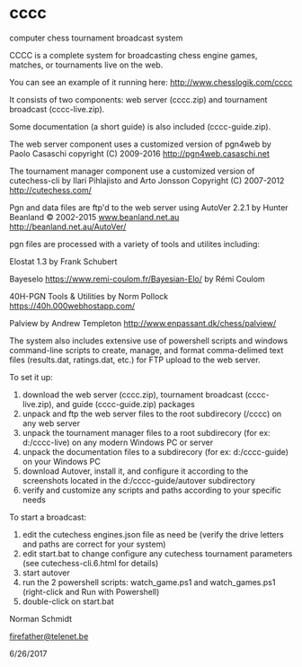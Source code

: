 # cccc
computer chess tournament broadcast system

CCCC is a complete system for broadcasting chess engine games, matches, or tournaments live on the web.

You can see an example of it running here: http://www.chesslogik.com/cccc

It consists of two components:  web server (cccc.zip) and tournament broadcast (cccc-live.zip).

Some documentation (a short guide) is also included (cccc-guide.zip).

The web server component uses a customized version of
pgn4web
by Paolo Casaschi
copyright (C) 2009-2016 
http://pgn4web.casaschi.net

The tournament manager component use a customized version of
cutechess-cli
by Ilari Pihlajisto and Arto Jonsson
Copyright (C) 2007-2012 
http://cutechess.com/

Pgn and data files are ftp'd to the web server using
AutoVer 2.2.1
by Hunter Beanland
© 2002-2015 www.beanland.net.au
http://beanland.net.au/AutoVer/

pgn files are processed with a variety of tools and utilites including:

Elostat 1.3
by Frank Schubert

Bayeselo
https://www.remi-coulom.fr/Bayesian-Elo/
by Rémi Coulom

40H-PGN Tools & Utilities
by Norm Pollock
https://40h.000webhostapp.com/

Palview
by Andrew Templeton
http://www.enpassant.dk/chess/palview/

The system also includes extensive use of powershell scripts and windows command-line scripts to create, manage, and format comma-delimed text files (results.dat, ratings.dat, etc.) for FTP upload to the web server.

To set it up:
1. download the web server (cccc.zip), tournament broadcast (cccc-live.zip), and guide (cccc-guide.zip) packages
2. unpack and ftp the web server files to the root subdirecory (/cccc) on any web server
3. unpack the tournament manager files to a root subdirecory (for ex: d:/cccc-live) on any modern Windows PC or server
4. unpack the documentation files to a subdirecory (for ex: d:/cccc-guide) on your Windows PC
5. download Autover, install it, and configure it according to the screenshots located in the d:/cccc-guide/autover subdirectory
6. verify and customize any scripts and paths according to your specific needs

To start a broadcast:
1. edit the cutechess engines.json file as need be (verify the drive letters and paths are correct for your system)
2. edit start.bat to change configure any cutechess tournament parameters
(see cutechess-cli.6.html for details)
3. start autover
4. run the 2 powershell scripts: watch_game.ps1 and watch_games.ps1 (right-click and Run with Powershell)
5. double-click on start.bat

Norman Schmidt

firefather@telenet.be

6/26/2017

